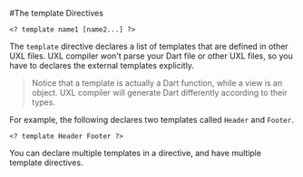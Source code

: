 #The template Directives

    <? template name1 [name2...] ?>

The `template` directive declares a list of templates that are defined in other UXL files. UXL compiler won't parse your Dart file or other UXL files, so you have to declares the external templates explicitly.

> Notice that a template is actually a Dart function, while a view is an object. UXL compiler will generate Dart differently according to their types.

For example, the following declares two templates called `Header` and `Footer`.

    <? template Header Footer ?>

You can declare multiple templates in a directive, and have multiple template directives.
